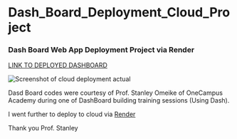 # Dash_Board_Deployment_Cloud_Project
### Dash Board Web App Deployment Project via Render

[LINK TO DEPLOYED DASHBOARD](https://dash-web-app-7kna.onrender.com)

![Screenshot of cloud deployment actual](https://github.com/kabiromohd/Dash_Board_Deployment_Cloud_Project/assets/121871052/1948ebe4-a305-44ef-8f0e-159edded2036)

Dasd Board codes were courtesy of Prof. Stanley Omeike of OneCampus Academy during one of DashBoard building training sessions (Using Dash). 

I went further to deploy to cloud via [Render](render.com)

Thank you Prof. Stanley
